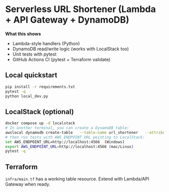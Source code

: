 # Serverless URL Shortener (Lambda + API Gateway + DynamoDB)

**What this shows**
- Lambda-style handlers (Python)
- DynamoDB read/write logic (works with LocalStack too)
- Unit tests with pytest
- GitHub Actions CI (pytest + Terraform validate)

## Local quickstart
```bash
pip install -r requirements.txt
pytest -q
python local_dev.py
```

## LocalStack (optional)
```bash
docker compose up -d localstack
# In another terminal, you can create a DynamoDB table:
awslocal dynamodb create-table   --table-name url_shortener   --attribute-definitions AttributeName=code,AttributeType=S   --key-schema AttributeName=code,KeyType=HASH   --billing-mode PAY_PER_REQUEST
# then run tests with AWS_ENDPOINT_URL pointing to LocalStack:
set AWS_ENDPOINT_URL=http://localhost:4566  (Windows)
export AWS_ENDPOINT_URL=http://localhost:4566 (mac/Linux)
pytest -q
```

## Terraform
`infra/main.tf` has a working table resource. Extend with Lambda/API Gateway when ready.
